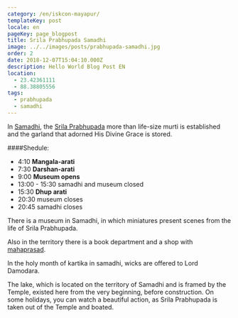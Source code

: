 ```yaml
---
category: /en/iskcon-mayapur/
templateKey: post
locale: en
pageKey: page_blogpost
title: Srila Prabhupada Samadhi
image: ../../images/posts/prabhupada-samadhi.jpg
order: 2
date: 2018-12-07T15:04:10.000Z
description: Hello World Blog Post EN
location:
  - 23.42361111
  - 88.38805556
tags:
  - prabhupada
  - samadhi
---
```


In [Samadhi](/en/glossary/#samadhi), the [Srila Prabhupada](/en/srila-prabhupada) more than life-size murti is established and the garland that adorned His Divine Grace is stored.

####Shedule:
  - 4:10 **Mangala-arati**
  - 7:30 **Darshan-arati**
  - 9:00 **Museum opens**
  - 13:00 - 15:30 samadhi and museum closed
  - 15:30 **Dhup arati**
  - 20:30 museum closes
  - 20:45 samadhi closes

There is a museum in Samadhi, in which miniatures present scenes from the life of Srila Prabhupada.

Also in the territory there is a book department and a shop with [mahaprasad](/en/glossary/#mahaprasad).

In the holy month of kartika in samadhi, wicks are offered to Lord Damodara.

The lake, which is located on the territory of Samadhi and is framed by the Temple, existed here from the very beginning, before construction. On some holidays, you can watch a beautiful action, as Srila Prabhupada is taken out of the Temple and boated.

<tbd locale="en" url="mailto:haribol@mayapur.live"></tbd>
